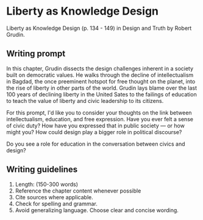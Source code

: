 # Liberty as Knowledge Design

Liberty as Knowledge Design \(p. 134 - 149\) in Design and Truth by Robert Grudin.

## Writing prompt

In this chapter, Grudin dissects the design challenges inherent in a society built on democratic values. He walks through the decline of intellectualism in Bagdad, the once preeminent hotspot for free thought on the planet, into the rise of liberty in other parts of the world. Grudin lays blame over the last 100 years of declining liberty in the United Sates to the failings of education to teach the value of liberty and civic leadership to its citizens.

For this prompt, I'd like you to consider your thoughts on the link between intellectualism, education, and free expression. Have you ever felt a sense of civic duty? How have you expressed that in public society — or how might you? How could design play a bigger role in political discourse? 

Do you see a role for education in the conversation between civics and design?

## Writing guidelines

1. Length: \(150-300 words\)
2. Reference the chapter content whenever possible
3. Cite sources where applicable.
4. Check for spelling and grammar.
5. Avoid generalizing language. Choose clear and concise wording.



